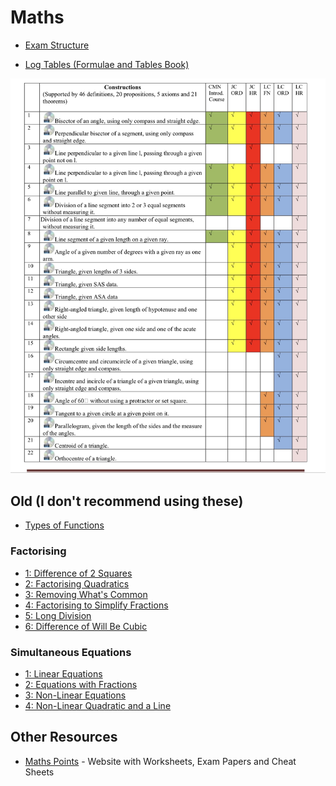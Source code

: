 # Maths

- [Exam Structure]()

- [Log Tables (Formulae and Tables Book)](log-tables.pdf)
<!--
Link playlists from this channel here (and figure out what else to put here for notes)
https://www.youtube.com/channel/UCRsoWpMiCLUwVWhgRvu-1Yg/playlists
-->

![Constructions](constructions.jpeg)

## Old (I don't recommend using these)
- [Types of Functions](old/types-of-functions.md)
### Factorising
- [1: Difference of 2 Squares](old/factorising/1-difference-of-2-squares.md)
- [2: Factorising Quadratics](old/factorising/2-factorising-quadratic.md)
- [3: Removing What's Common](old/factorising/3-removing-whats-common.md)
- [4: Factorising to Simplify Fractions](old/factorising/4-factorising-to-simplify-fractions.md)
- [5: Long Division](old/factorising/5-long-division.md)
- [6: Difference of Will Be Cubic](old/factorising/6-difference-of-will-be-cubic.md)
### Simultaneous Equations
- [1: Linear Equations](old/simultaneous-equations/1-linear-equations.md)
- [2: Equations with Fractions](old/simultaneous-equations/2-equations-with-fractions.md)
- [3: Non-Linear Equations](old/simultaneous-equations/3-non-linear-equations.md)
- [4: Non-Linear Quadratic and a Line](old/simultaneous-equations/4-non-linear-quardratic-and-a-line.md)

## Other Resources
- [Maths Points](http://mathspoints.ie/) - Website with Worksheets, Exam Papers and Cheat Sheets

